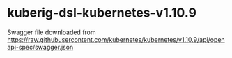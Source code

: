 # kuberig-dsl-kubernetes-v1.10.9

Swagger file downloaded from https://raw.githubusercontent.com/kubernetes/kubernetes/v1.10.9/api/openapi-spec/swagger.json

